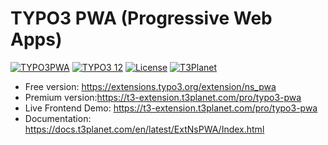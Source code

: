  # TYPO3 PWA (Progressive Web Apps)
 
 [![TYPO3PWA](https://img.shields.io/badge/stable-v1.1.2-green?style=flat-square)](https://github.com/nitsan-technologies/ns_hubspot/tree//1.1.2) [![TYPO3 12](https://img.shields.io/badge/TYPO3-12-orange.svg?style=flat-square)](https://get.typo3.org/version/12) [![License](https://img.shields.io/badge/license-GPL--3.0-orange?style=flat-square)](https://www.gnu.org/licenses/gpl-3.0.en.html) [![T3Planet](https://img.shields.io/badge/T3Planet-TYPO3PWA-50b99a?style=flat-square)](https://t3planet.de/en/typo3-TYPO3PWA-extension)

- Free version: https://extensions.typo3.org/extension/ns_pwa
- Premium version:https://t3-extension.t3planet.com/pro/typo3-pwa
- Live Frontend Demo: https://t3-extension.t3planet.com/pro/typo3-pwa
- Documentation: https://docs.t3planet.com/en/latest/ExtNsPWA/Index.html
